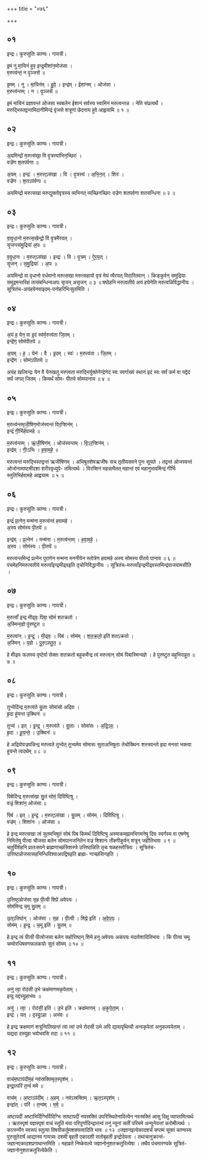+++
title = "०७६"

+++


## ०१
इन्द्रः। कुरुसुतिः काण्वः। गायत्री।

इ॒मं नु मा॒यिनं॑ हुव॒ इन्द्र॒मीशा॑न॒मोज॑सा ।  
म॒रुत्व॑न्तं॒ न वृ॒ञ्जसे॑ ॥

इ॒मम् । नु । मा॒यिन॑म् । हु॒वे॒ । इन्द्र॑म् । ईशा॑नम् । ओज॑सा ।  
म॒रुत्व॑न्तम् । न । वृ॒ञ्जसे॑ ॥

इमं मायिनं प्रज्ञावन्तं ओजसा स्वबलेन ईशानं सर्वस्य स्वामिनं मरुत्वन्तन्न । नेति संप्रत्यर्थे । मरुद्भिस्तद्वन्तमिदानीमिन्द्रं वृंजसे शत्रूणां छेदनाय हुवे आह्वयामि ॥ १ ॥

## ०२
इन्द्रः। कुरुसुतिः काण्वः। गायत्री।

अ॒यमिन्द्रो॑ म॒रुत्स॑खा॒ वि वृ॒त्रस्या॑भिन॒च्छिरः॑ ।  
वज्रे॑ण श॒तप॑र्वणा ॥

अ॒यम् । इन्द्रः॑ । म॒रुत्ऽस॑खा । वि । वृ॒त्रस्य॑ । अ॒भि॒न॒त् । शिरः॑ ।  
वज्रे॑ण । श॒तऽप॑र्वणा ॥

अयमिन्द्रो मरुत्सखा मरुद्युक्तोवृत्रस्य व्यभिनत् व्यच्छिनच्छिरः वज्रेण शतपर्वणा शतसन्धिना ॥ २ ॥

## ०३
इन्द्रः। कुरुसुतिः काण्वः। गायत्री।

वा॒वृ॒धा॒नो म॒रुत्स॒खेन्द्रो॒ वि वृ॒त्रमै॑रयत् ।  
सृ॒जन्त्स॑मु॒द्रिया॑ अ॒पः ॥

व॒वृ॒धा॒नः । म॒रुत्ऽस॑खा । इन्द्रः॑ । वि । वृ॒त्रम् । ऐ॒र॒य॒त् ।  
सृ॒जन् । स॒मु॒द्रियाः॑ । अ॒पः ॥

अयमिन्द्रो वा वृधानो वर्धमानो मरुत्सखा मरुत्सहायो वृत्रं मेघं व्यैरयत् विदारितवान् । किङ्कुर्वन् समुद्रियाः समुद्रमन्तरिक्षं तत्संबन्धिन्यअपः सृजन् असृजन् ॥ ३ ॥ षष्ठेहनि मरुत्वतीये अयं हयेनेति मरुत्वन्निविद्धानीयः । सूत्रितंच-अयंहयेनवाइदम्-पनोहरिभिःसुतमिति ।

## ०४
इन्द्रः। कुरुसुतिः काण्वः। गायत्री।

अ॒यं ह॒ येन॒ वा इ॒दं स्व॑र्म॒रुत्व॑ता जि॒तम् ।  
इन्द्रे॑ण॒ सोम॑पीतये ॥

अ॒यम् । ह॒ । येन॑ । वै । इ॒दम् । स्वः॑ । म॒रुत्व॑ता । जि॒तम् ।  
इन्द्रे॑ण । सोम॑ऽपीतये ॥

अयंह खल्विन्द्रः येन वै येनखलु मरुत्वता मरुद्भिर्युक्तेनेन्द्रेणेदं स्वः स्वर्गाख्यं स्थानं इदं स्वः सर्वं कर्म वा यद्वेदं सर्वं जगत् जितम् । किमर्थं सोम- पीतये सोमपानाय ॥ ४ ॥

## ०५
इन्द्रः। कुरुसुतिः काण्वः। गायत्री।

म॒रुत्व॑न्तमृजी॒षिण॒मोज॑स्वन्तं विर॒प्शिन॑म् ।  
इन्द्रं॑ गी॒र्भिर्ह॑वामहे ॥

म॒रुत्व॑न्तम् । ऋ॒जी॒षिण॑म् । ओज॑स्वन्तम् । वि॒ऽर॒प्शिन॑म् ।  
इन्द्र॑म् । गीः॒ऽभिः । ह॒वा॒म॒हे॒ ॥

मरुत्वन्तं मरुद्भिस्तद्वन्तं ऋजीषिणम् । अभिषुतशेषऋजीषः सच तृतीयसवने पुनः सूयते । तद्वन्तं ओजस्वन्तं ओजोनामाष्टमीदशा शरीरवृध्युपे- तमित्यर्थः । विरप्शिनं महन्नामैतत् महान्तं एवं महानुभावमिन्द्रं गीर्भिः स्तुतिभिर्हवामहे आह्वयामः ॥ ५ ॥

## ०६
इन्द्रः। कुरुसुतिः काण्वः। गायत्री।

इन्द्रं॑ प्र॒त्नेन॒ मन्म॑ना म॒रुत्व॑न्तं हवामहे ।  
अ॒स्य सोम॑स्य पी॒तये॑ ॥

इन्द्र॑म् । प्र॒त्नेन॑ । मन्म॑ना । म॒रुत्व॑न्तम् । ह॒वा॒म॒हे॒ ।  
अ॒स्य । सोम॑स्य । पी॒तये॑ ॥

मरुत्वन्तमिन्द्रं प्रत्नेन पुराणेन मन्मना मननीयेन स्तोत्रेण हवामहे अस्य सोमस्य पीतये पानाय ॥ ६ ॥ पंचमेहनिमरुत्वतीये मरुत्वाँइन्द्रमीढ्वइति तृचोनिविद्धानीयः । सूत्रितंच-मरुत्वाँइन्द्रमीढ्वस्तमिन्द्रंवाजयामसीति ।

## ०७
इन्द्रः। कुरुसुतिः काण्वः। गायत्री।

म॒रुत्वाँ॑ इन्द्र मीढ्वः॒ पिबा॒ सोमं॑ शतक्रतो ।  
अ॒स्मिन्य॒ज्ञे पु॑रुष्टुत ॥

म॒रुत्वा॑न् । इ॒न्द्र॒ । मी॒ढ्वः॒ । पिब॑ । सोम॑म् । श॒त॒क्र॒तो॒ इति॑ शतऽक्रतो ।  
अ॒स्मिन् । य॒ज्ञे । पु॒रु॒ऽस्तु॒त॒ ॥

हे मीढ्वः फलस्य वृष्टेर्वा सेक्तः शतक्रतो बहुकर्मेन्द्र त्वं मरुत्वान् सोमं पिबास्मिन्यज्ञे । हे पुरुष्टुत बहुभिराहूत ॥ ७ ॥

## ०८
इन्द्रः। कुरुसुतिः काण्वः। गायत्री।

तुभ्येदि॑न्द्र म॒रुत्व॑ते सु॒ताः सोमा॑सो अद्रिवः ।  
हृ॒दा हू॑यन्त उ॒क्थिनः॑ ॥

तुभ्य॑ । इत् । इ॒न्द्र॒ । म॒रुत्व॑ते । सु॒ताः । सोमा॑सः । अ॒द्रि॒ऽवः॒ ।  
हृ॒दा । हू॒य॒न्ते॒ । उ॒क्थिनः॑ ॥

हे अद्रिवोवज्रवन्निन्द्र मरुत्वते तुभ्येत् तुभ्यमेव सोमासः सुताअभिषुताः तेचोक्थिनः शस्त्रवन्तो हृदा मनसा भक्त्या हूयन्ते त्वदथेम् ॥ ८ ॥

## ०९
इन्द्रः। कुरुसुतिः काण्वः। गायत्री।

पिबेदि॑न्द्र म॒रुत्स॑खा सु॒तं सोमं॒ दिवि॑ष्टिषु ।  
वज्रं॒ शिशा॑न॒ ओज॑सा ॥

पिब॑ । इत् । इ॒न्द्र॒ । म॒रुत्ऽस॑खा । सु॒तम् । सोम॑म् । दिवि॑ष्टिषु ।  
वज्र॑म् । शिशा॑नः । ओज॑सा ॥

हे इन्द्र मरुत्सखा त्वं सुतमभिषुतं सोमं पिब किमर्थं दिविष्टिषु अस्माकमह्नामभिगमनेषु दिवः स्वर्गस्य वा एषणेषु निमित्तेषु पीत्वा चौजसा बलेन सोमपानजनितेन वज्रं शिशानः तीक्ष्णीकुर्वन् शत्रून् जहीतिभावः ॥ ९ ॥ चतुर्विंशेहनि प्रातःसवने ब्राह्मणाच्छंसिशस्त्रे उत्तिष्ठन्निति तृचः षळहस्तोत्रियः । सूत्रितंच-उत्तिष्ठन्नोजसासहभिन्धिविश्वाअपद्विषइति ब्राह्म- णाच्छंसिनइति ।

## १०
इन्द्रः। कुरुसुतिः काण्वः। गायत्री।

उ॒त्तिष्ठ॒न्नोज॑सा स॒ह पी॒त्वी शिप्रे॑ अवेपयः ।  
सोम॑मिन्द्र च॒मू सु॒तम् ॥

उ॒त्ऽतिष्ठ॑न् । ओज॑सा । स॒ह । पी॒त्वी । शिप्रे॒ इति॑ । अ॒वे॒प॒यः॒ ।  
सोम॑म् । इ॒न्द्र॒ । च॒मू इति॑ । सु॒तम् ॥

हे इन्द्र त्वं पीत्वी पीत्वोजसा बलेन सहोत्तिष्ठन् शिमे हनु अवेपयः अकंपयः मदावेशादितिभावः । किं पीत्वा चमू चम्वोरधिषवणफलकयोः सुतं सोमम् ॥ १० ॥

## ११
इन्द्रः। कुरुसुतिः काण्वः। गायत्री।

अनु॑ त्वा॒ रोद॑सी उ॒भे क्रक्ष॑माणमकृपेताम् ।  
इन्द्र॒ यद्द॑स्यु॒हाभ॑वः ॥

अनु॑ । त्वा॒ । रोद॑सी॒ इति॑ । उ॒भे इति॑ । क्रक्ष॑माणम् । अ॒कृ॒पे॒ता॒म् ।  
इन्द्र॑ । यत् । द॒स्यु॒ऽहा । अभ॑वः ॥

हे इन्द्र क्रक्षमाणं शत्रून्विलिखन्तं त्वा त्वां उभे रोदसी उभे अपि द्यावापृथिव्यौ अन्वकृपेतां अनुकल्पयेताम् । यद्यदा दस्युहा भवोभवसि तदा ॥ ११ ॥

## १२
इन्द्रः। कुरुसुतिः काण्वः। गायत्री।

वाच॑म॒ष्टाप॑दीम॒हं नव॑स्रक्तिमृत॒स्पृश॑म् ।  
इन्द्रा॒त्परि॑ त॒न्वं॑ ममे ॥

वाच॑म् । अ॒ष्टाऽप॑दीम् । अ॒हम् । नव॑ऽस्रक्तिम् । ऋ॒त॒ऽस्पृश॑म् ।  
इन्द्रा॑त् । परि॑ । त॒न्व॑म् । म॒मे॒ ॥

अष्टापदीं अष्टाभिर्दिग्भिर्विदिग्भिः साष्टापदीं नवस्रक्तिं उपरिस्थितेनादित्येन नवस्रक्तिं आसु दिक्षु व्याप्तामित्यर्थः । ऋतस्पृशं यज्ञस्पृशं वाचं स्तुतिं मया परिपूर्णादिन्द्रात्तन्वं तनुं न्यूनां सतीं परिममे अन्यूनेयत्तां करोमीत्यर्थः । कार्त्स्न्येन स्वरूपं स्तुत्या विषयीकर्तुमशक्यत्वादिति भावः ॥ १२ ॥जज्ञानइत्येकादशर्चं सप्तमं सूक्तं काण्वस्य पुरुसुतेरार्षं आद्यानव गायत्र्यः दशमी बृहती एकादशी सतोबृहती इन्द्रोदेवता । तथाचानुक्रान्तं- जज्ञानएकादशप्रगाथान्तमिति । महाव्रते निष्केवल्ये जज्ञानोनुशतक्रतुरित्येषा । तथैव पंचमारण्यके सूत्रितं-जज्ञानोनुशतक्रतुरित्येकेति ।